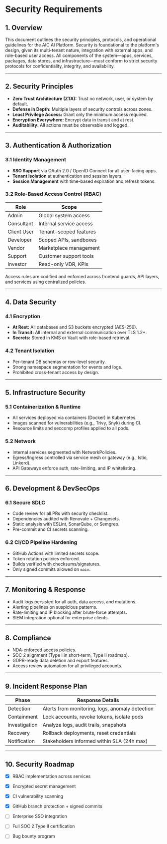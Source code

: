 # Security Requirements

## 1. Overview

This document outlines the security principles, protocols, and operational guidelines for the AIC AI Platform. Security is foundational to the platform's design, given its multi-tenant nature, integration with external apps, and role-based user access. All components of the system—apps, services, packages, data stores, and infrastructure—must conform to strict security protocols for confidentiality, integrity, and availability.

---

## 2. Security Principles

- **Zero Trust Architecture (ZTA):** Trust no network, user, or system by default.
- **Defense in Depth:** Multiple layers of security controls across zones.
- **Least Privilege Access:** Grant only the minimum access required.
- **Encryption Everywhere:** Encrypt data in transit and at rest.
- **Auditability:** All actions must be observable and logged.

---

## 3. Authentication & Authorization

### 3.1 Identity Management

- **SSO Support** via OAuth 2.0 / OpenID Connect for all user-facing apps.
- **Tenant Isolation** at authentication and session layers.
- **Session Management** with time-based expiration and refresh tokens.

### 3.2 Role-Based Access Control (RBAC)

| Role          | Scope                  |
|---------------|-------------------------|
| Admin         | Global system access    |
| Consultant    | Internal service access |
| Client User   | Tenant-scoped features  |
| Developer     | Scoped APIs, sandboxes  |
| Vendor        | Marketplace management  |
| Support       | Customer support tools  |
| Investor      | Read-only VDR, KPIs     |

Access rules are codified and enforced across frontend guards, API layers, and services using centralized policies.

---

## 4. Data Security

### 4.1 Encryption

- **At Rest:** All databases and S3 buckets encrypted (AES-256).
- **In Transit:** All internal and external communication over TLS 1.2+.
- **Secrets:** Stored in KMS or Vault with role-based retrieval.

### 4.2 Tenant Isolation

- Per-tenant DB schemas or row-level security.
- Strong namespace segmentation for events and logs.
- Prohibited cross-tenant access by design.

---

## 5. Infrastructure Security

### 5.1 Containerization & Runtime

- All services deployed via containers (Docker) in Kubernetes.
- Images scanned for vulnerabilities (e.g., Trivy, Snyk) during CI.
- Resource limits and seccomp profiles applied to all pods.

### 5.2 Network

- Internal services segmented with NetworkPolicies.
- Egress/Ingress controlled via service mesh or gateway (e.g., Istio, Linkerd).
- API Gateways enforce auth, rate-limiting, and IP whitelisting.

---

## 6. Development & DevSecOps

### 6.1 Secure SDLC

- Code review for all PRs with security checklist.
- Dependencies audited with Renovate + Changesets.
- Static analysis with ESLint, SonarQube, or Semgrep.
- Pre-commit and CI secrets scanning.

### 6.2 CI/CD Pipeline Hardening

- GitHub Actions with limited secrets scope.
- Token rotation policies enforced.
- Builds verified with checksums/signatures.
- Only signed commits allowed on `main`.

---

## 7. Monitoring & Response

- Audit logs persisted for all auth, data access, and mutations.
- Alerting pipelines on suspicious patterns.
- Rate-limiting and IP blocking after brute-force attempts.
- SIEM integration optional for enterprise clients.

---

## 8. Compliance

- NDA-enforced access policies.
- SOC 2 alignment (Type I in short-term, Type II roadmap).
- GDPR-ready data deletion and export features.
- Access review automation for all privileged accounts.

---

## 9. Incident Response Plan

| Phase     | Response Details |
|-----------|------------------|
| Detection | Alerts from monitoring, logs, anomaly detection |
| Containment | Lock accounts, revoke tokens, isolate pods |
| Investigation | Analyze logs, audit trails, snapshots |
| Recovery | Rollback deployments, reset credentials |
| Notification | Stakeholders informed within SLA (24h max) |

---

## 10. Security Roadmap

- [x] RBAC implementation across services
- [x] Encrypted secret management
- [x] CI vulnerability scanning
- [x] GitHub branch protection + signed commits
- [ ] Enterprise SSO integration
- [ ] Full SOC 2 Type II certification
- [ ] Bug bounty program

